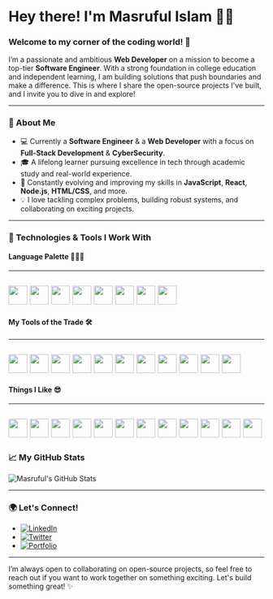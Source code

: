 # Hey there! I'm Masruful Islam 👋🏼
### Welcome to my corner of the coding world! 🚀

I’m a passionate and ambitious **Web Developer** on a mission to become a top-tier **Software Engineer**. With a strong foundation in college education and independent learning, I am building solutions that push boundaries and make a difference. This is where I share the open-source projects I've built, and I invite you to dive in and explore!

---

### 🚀 About Me
- 💻 Currently a **Software Engineer** & a **Web Developer** with a focus on **Full-Stack Development** & **CyberSecurity**.
- 🎓 A lifelong learner pursuing excellence in tech through academic study and real-world experience.
- 🌱 Constantly evolving and improving my skills in **JavaScript**, **React**, **Node.js**, **HTML/CSS**, and more.
- 💡 I love tackling complex problems, building robust systems, and collaborating on exciting projects.

---

### 🔧 Technologies & Tools I Work With

#### Language Palette 🧑🏻‍💻
---
<a href="https://www.typescriptlang.org/"><img src="https://img.shields.io/badge/-TypeScript-3178C6?style=for-the-badge&logo=typescript&logoColor=white" height="37"/></a>
<a href="https://developer.mozilla.org/en-US/docs/Web/HTML"><img src="https://img.shields.io/badge/-HTML-E34F26?style=for-the-badge&logo=html5&logoColor=white" height="37"/></a>
<a href="https://developer.mozilla.org/en-US/docs/Web/CSS"><img src="https://img.shields.io/badge/-CSS-1572B6?style=for-the-badge&logo=css3&logoColor=white" height="37"/></a>
<a href="https://www.php.net/"><img src="https://img.shields.io/badge/-PHP-777BB4?style=for-the-badge&logo=php&logoColor=white" height="37"/></a>
<a href="https://en.wikipedia.org/wiki/Shell_script"><img src="https://img.shields.io/badge/-Shell_Script-121011?style=for-the-badge&logo=gnubash&logoColor=white" height="37"/></a>
<a href="https://www.java.com/"><img src="https://img.shields.io/badge/-Java-007396?style=for-the-badge&logo=java&logoColor=white" height="37"/></a>
<a href="https://isocpp.org/"><img src="https://img.shields.io/badge/-C++-00599C?style=for-the-badge&logo=c%2B%2B&logoColor=white" height="37"/></a>
<a href="https://www.python.org/"><img src="https://img.shields.io/badge/-Python-3776AB?style=for-the-badge&logo=python&logoColor=white" height="37"/></a>
---

#### My Tools of the Trade 🛠️
---
<a href="https://www.jetbrains.com/webstorm/"><img src="https://img.shields.io/badge/-WebStorm-000000?style=for-the-badge&logo=webstorm&logoColor=white" height="37"/></a>
<a href="https://www.jetbrains.com/phpstorm/"><img src="https://img.shields.io/badge/-PhpStorm-000000?style=for-the-badge&logo=phpstorm&logoColor=white" height="37"/></a>
<a href="https://www.jetbrains.com/idea/"><img src="https://img.shields.io/badge/-IntelliJ_IDEA-000000?style=for-the-badge&logo=intellijidea&logoColor=white" height="37"/></a>
<a href="https://www.jetbrains.com/clion/"><img src="https://img.shields.io/badge/-CLion-000000?style=for-the-badge&logo=clion&logoColor=white" height="37"/></a>
<a href="https://www.jetbrains.com/pycharm/"><img src="https://img.shields.io/badge/-PyCharm-000000?style=for-the-badge&logo=pycharm&logoColor=white" height="37"/></a>
<a href="https://developer.apple.com/xcode/"><img src="https://img.shields.io/badge/-Xcode-007ACC?style=for-the-badge&logo=xcode&logoColor=white" height="37"/></a>
<a href="https://developer.android.com/studio"><img src="https://img.shields.io/badge/-Android_Studio-3DDC84?style=for-the-badge&logo=androidstudio&logoColor=white" height="37"/></a>
<a href="https://www.git-tower.com/"><img src="https://img.shields.io/badge/-Tower-2C2C2C?style=for-the-badge&logo=tower&logoColor=white" height="37"/></a>
<a href="https://www.postman.com/"><img src="https://img.shields.io/badge/-Postman-FF6C37?style=for-the-badge&logo=postman&logoColor=white" height="37"/></a>
<a href="https://www.sketch.com/"><img src="https://img.shields.io/badge/-Sketch-F7B500?style=for-the-badge&logo=sketch&logoColor=white" height="37"/></a>
<a href="https://www.adobe.com/products/photoshop.html"><img src="https://img.shields.io/badge/-Adobe_Photoshop-31A8FF?style=for-the-badge&logo=adobephotoshop&logoColor=white" height="37"/></a>
---

#### Things I Like 😎
---
<a href="https://homebridge.io/"><img src="https://img.shields.io/badge/-Homebridge-49B6FF?style=for-the-badge&logo=homebridge&logoColor=white" height="37"/></a>
<a href="https://www.synology.com/"><img src="https://img.shields.io/badge/-Synology-003366?style=for-the-badge&logo=synology&logoColor=white" height="37"/></a>
<a href="https://www.pfsense.org/"><img src="https://img.shields.io/badge/-pfSense-2196F3?style=for-the-badge&logo=pfsense&logoColor=white" height="37"/></a>
<a href="https://www.ui.com/"><img src="https://img.shields.io/badge/-Ubiquiti-007BFF?style=for-the-badge&logo=ubiquiti&logoColor=white" height="37"/></a>
<a href="https://www.plex.tv/"><img src="https://img.shields.io/badge/-Plex-E6A100?style=for-the-badge&logo=plex&logoColor=white" height="37"/></a>
<a href="https://www.tesla.com/"><img src="https://img.shields.io/badge/-Tesla-CC0000?style=for-the-badge&logo=tesla&logoColor=white" height="37"/></a>
<a href="https://wordpress.org/"><img src="https://img.shields.io/badge/-WordPress-21759B?style=for-the-badge&logo=wordpress&logoColor=white" height="37"/></a>
<a href="https://wpengine.com/"><img src="https://img.shields.io/badge/-WPEngine-0099D6?style=for-the-badge&logo=wpengine&logoColor=white" height="37"/></a>
<a href="https://www.debian.org/"><img src="https://img.shields.io/badge/-Debian-A80030?style=for-the-badge&logo=debian&logoColor=white" height="37"/></a>
<a href="https://www.rockstargames.com/"><img src="https://img.shields.io/badge/-Rockstar_Games-E44100?style=for-the-badge&logo=rockstargames&logoColor=white" height="37"/></a>
<a href="https://www.dji.com/"><img src="https://img.shields.io/badge/-DJI-333333?style=for-the-badge&logo=dji&logoColor=white" height="37"/></a>
<a href="https://www.costco.com/"><img src="https://img.shields.io/badge/-Costco-CC0000?style=for-the-badge&logo=costco&logoColor=white" height="37"/></a>
---

### 📈 My GitHub Stats

![Masruful's GitHub Stats](https://github-readme-stats.vercel.app/api?username=MasrufulIslam&show_icons=true&hide_title=true&count_private=true&hide=prs&theme=dark)

---

### 🌍 Let's Connect!
- [![LinkedIn](https://img.shields.io/badge/-LinkedIn-0A66C2?style=for-the-badge&logo=linkedin&logoColor=white)](https://www.linkedin.com/in/masruful-islam/)
- [![Twitter](https://img.shields.io/badge/-Twitter-1DA1F2?style=for-the-badge&logo=twitter&logoColor=white)](https://x.com/MasrufulN)
- [![Portfolio](https://img.shields.io/badge/-Portfolio-FF7700?style=for-the-badge&logo=wordpress&logoColor=white)](https://masrufulislam.github.io/portfolio/)

---

I’m always open to collaborating on open-source projects, so feel free to reach out if you want to work together on something exciting. Let's build something great! ✨
